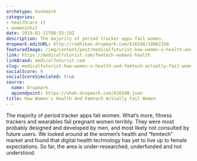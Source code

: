 ```yaml
---
archetype: bookmark
categories:
- healthcare it
- womeninhit
date: 2019-02-22T08:55:19Z
description: The majority of period tracker apps fail women.
dropmark.editURL: http://radhikan.dropmark.com/616548/18062150
featuredImage: /img/content/post/medicalfuturist-how-women-s-health-and-femtech-actually-fail-women.png
link: https://medicalfuturist.com/femtech-womens-health
linkBrand: medicalfuturist.com
slug: medicalfuturist-how-women-s-health-and-femtech-actually-fail-women
socialScore: 9
socialScoreSimulated: true
source:
  name: Dropmark
  apiendpoint: https://shah.dropmark.com/616548.json
title: How Women's Health And Femtech Actually Fail Women
---
```

The majority of period tracker apps fail women. What’s more, fitness trackers and wearables fail pregnant women terribly. They were most probably designed and developed by men, and most likely not consulted by future users. We looked around at the women’s health and “femtech” market and found that digital health technology has yet to live up to female expectations. So far, the area is under-researched, underfunded and not understood.

